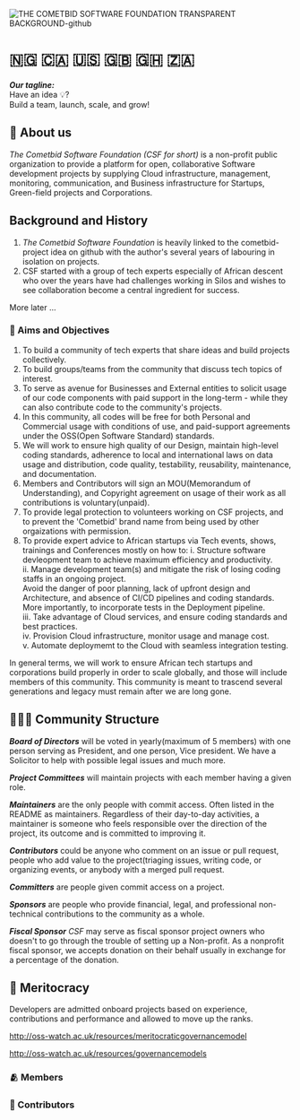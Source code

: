 
![THE COMETBID SOFTWARE FOUNDATION TRANSPARENT BACKGROUND-github](https://github.com/cometbid-sfi/.github/assets/20684020/ec9445c2-74ac-4b35-b5af-02c8637b4886)

# 🇳🇬 🇨🇦 🇺🇸 🇬🇧 🇬🇭 🇿🇦

_**Our tagline:**_  
Have an idea 💡?  
Build a team, launch, scale, and grow!

<!--

**Here are some ideas to get you started:**

🙋‍♀️ A short introduction - what is your organization all about?
🌈 Contribution guidelines - how can the community get involved?
👩‍💻 Useful resources - where can the community find your docs? Is there anything else the community should know?
🍿 Fun facts - what does your team eat for breakfast?
🧙 Remember, you can do mighty things with the power of [Markdown](https://docs.github.com/github/writing-on-github/getting-started-with-writing-and-formatting-on-github/basic-writing-and-formatting-syntax)
-->

## 🐴 About us
_The Cometbid Software Foundation (CSF for short)_ is a non-profit public organization to provide a platform for open, collaborative Software development projects by supplying Cloud infrastructure, management, monitoring, communication, and Business infrastructure for Startups, Green-field projects and Corporations.

## Background and History
1. _The Cometbid Software Foundation_ is heavily linked to the cometbid-project idea on github with the author's several years of labouring in isolation on projects.
2. CSF started with a group of tech experts especially of African descent who over the years have had challenges working in Silos and wishes to see collaboration become a central ingredient for success.
   
More later ...  


### 🏹 Aims and Objectives

1. To build a community of tech experts that share ideas and  build projects collectively.
2. To build groups/teams from the community that discuss tech topics of interest.
3. To serve as avenue for Businesses and External entities to solicit usage of our code components with paid support in the long-term - while they can also contribute code to the community's projects.
4. In this community, all codes will be free for both Personal and Commercial usage with conditions of use, and paid-support agreements under the OSS(Open Software Standard) standards.
5. We will work to ensure high quality of our Design, maintain high-level coding standards, adherence to local and international laws on data usage and distribution, code quality, testability, reusability, maintenance, and documentation.
6. Members and Contributors will sign an MOU(Memorandum of Understanding), and Copyright agreement on usage of their work as all contributions is voluntary(unpaid).
7. To provide legal protection to volunteers working on CSF projects, and to prevent the 'Cometbid' brand name from being used by other orgaizations with permission.
8. To provide expert advice to African startups via Tech events, shows, trainings and Conferences mostly on how to:
   i.   Structure software devleopment team to achieve maximum efficiency and productivity.  
   ii.  Manage development team(s) and mitigate the risk of losing coding staffs in an ongoing project.  
        Avoid the danger of poor planning, lack of upfront design and  Architecture, and absence of CI/CD pipelines and coding standards. More importantly, to incorporate tests in the Deployment pipeline.  
   iii. Take advantage of Cloud services, and ensure coding standards and best practices.  
   iv. Provision Cloud infrastructure, monitor usage and manage cost.  
   v. Automate deploymemt to the Cloud with seamless integration testing.

In general terms, we will work to ensure African tech startups and corporations build properly in order to scale globally, and those will include members of this community.
This community is meant to trascend several generations and legacy must remain after we are long gone.



## 🧑‍🤝‍🧑 Community Structure  

_**Board of Directors**_ will be voted in yearly(maximum of 5 members) with one person serving as President, and one person, Vice president.
We have a Solicitor to help with possible legal issues and much more.

_**Project Committees**_ will maintain projects with each member having a given role.

_**Maintainers**_ are the only people with commit access. Often listed in the README as maintainers.
Regardless of their day-to-day activities, a maintainer is someone who feels responsible over the direction of the project, its outcome and is committed to improving it.

_**Contributors**_ could be anyone who comment on an issue or pull request, people who add value to the project(triaging issues, writing code, or organizing events, or anybody with a merged pull request.

_**Committers**_ are people given commit access on a project.

_**Sponsors**_ are people who provide financial, legal, and professional non-technical contributions to the community as a whole.


_**Fiscal Sponsor**_ _CSF_ may serve as fiscal sponsor project owners who doesn't to go through the trouble of setting up a Non-profit. As a nonprofit fiscal sponsor, we accepts donation on their behalf usually in exchange for a percentage of the donation.


## 🥇 Meritocracy  

Developers are admitted onboard projects based on experience, contributions and performance and allowed to move up the ranks.

http://oss-watch.ac.uk/resources/meritocraticgovernancemodel  

http://oss-watch.ac.uk/resources/governancemodels


### 🫂 Members



### 🤝 Contributors



























   
